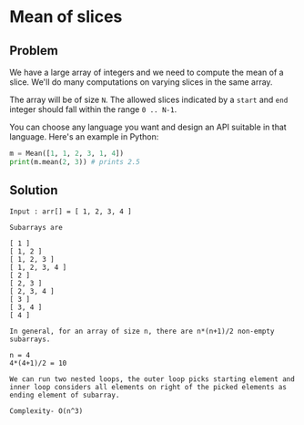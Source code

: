# Mean of slices

## Problem

We have a large array of integers and we need to compute the mean
of a slice. We'll do many computations on varying slices in the
same array.

The array will be of size `N`. The allowed slices indicated by a
`start` and `end` integer should fall within the range `0 .. N-1`.

You can choose any language you want and design an API suitable in
that language. Here's an example in Python:

```python
m = Mean([1, 1, 2, 3, 1, 4])
print(m.mean(2, 3)) # prints 2.5
```

## Solution

```
Input : arr[] = [ 1, 2, 3, 4 ]

Subarrays are

[ 1 ]
[ 1, 2 ]
[ 1, 2, 3 ]
[ 1, 2, 3, 4 ]
[ 2 ]
[ 2, 3 ]
[ 2, 3, 4 ]
[ 3 ]
[ 3, 4 ]
[ 4 ]

In general, for an array of size n, there are n*(n+1)/2 non-empty subarrays.

n = 4
4*(4+1)/2 = 10

We can run two nested loops, the outer loop picks starting element and inner loop considers all elements on right of the picked elements as ending element of subarray. 

Complexity- O(n^3)
```